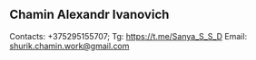 Chamin Alexandr Ivanovich
-------------------------------------------------
Contacts: +375295155707; Tg: https://t.me/Sanya_S_S_D
Email: shurik.chamin.work@gmail.com
